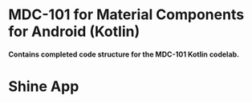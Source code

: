 # MDC-101 for Material Components for Android (Kotlin)

#### Contains completed code structure for the MDC-101 Kotlin codelab.
# Shine App
